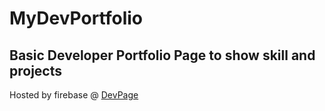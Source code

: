 # MyDevPortfolio

## Basic Developer Portfolio Page to show skill and projects

Hosted by firebase @ [DevPage](mydevpage.web.app)
